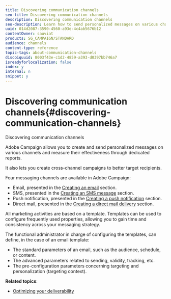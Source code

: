 ```yaml
---
title: Discovering communication channels
seo-title: Discovering communication channels
description: Discovering communication channels
seo-description: Learn how to send personalized messages on various channels and to create cross-channel campaigns to better target your recipients.
uuid: 014d2087-3590-4560-a93e-4c4ab5676b12
contentOwner: sauviat
products: SG_CAMPAIGN/STANDARD
audience: channels
content-type: reference
topic-tags: about-communication-channels
discoiquuid: 8003f43e-c1d2-4859-a393-d0397bb746a7
isreadyforlocalization: false
index: y
internal: n
snippet: y
---
```


# Discovering communication channels{#discovering-communication-channels}

Discovering communication channels

Adobe Campaign allows you to create and send personalized messages on various channels and measure their effectiveness through dedicated reports.

It also lets you create cross-channel campaigns to better target recipients.

Four messaging channels are available in Adobe Campaign:

* Email, presented in the [Creating an email](../../channels/using/creating-an-email.md) section.
* SMS, presented in the [Creating an SMS message](../../channels/using/creating-an-sms-message.md) section.
* Push notification, presented in the [Creating a push notification](../../channels/using/preparing-and-sending-a-push-notification.md) section.
* Direct mail, presented in the [Creating a direct mail delivery](../../channels/using/creating-the-direct-mail.md) section.

All marketing activities are based on a template. Templates can be used to configure frequently used properties, allowing you to gain time and consistency across your messaging strategy.

The functional administrator in charge of configuring the templates, can define, in the case of an email template:

* The standard parameters of an email, such as the audience, schedule, or content.
* The advanced parameters related to sending, validity, tracking, etc.
* The pre-configuration parameters concerning targeting and personalization (targeting context).

**Related topics**:

* [Optimizing your deliverability](https://docs.campaign.adobe.com/doc/standard/getting_started/en/ACS_Deliverability.html)

